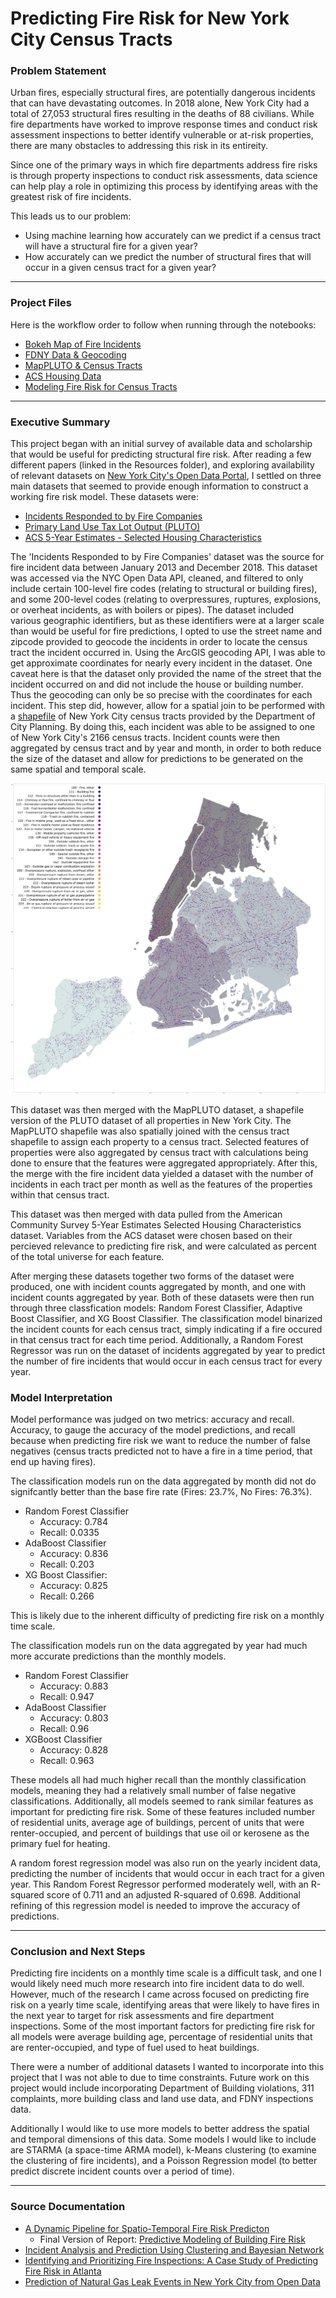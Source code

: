 # Predicting Fire Risk for New York City Census Tracts

### Problem Statement 

Urban fires, especially structural fires, are potentially dangerous incidents that can have devastating outcomes. In 2018 alone, New York City had a total of 27,053 structural fires resulting in the deaths of 88 civilians. While fire departments have worked to improve response times and conduct risk assessment inspections to better identify vulnerable or at-risk properties, there are many obstacles to addressing this risk in its entireity.

Since one of the primary ways in which fire departments address fire risks is through property inspections to conduct risk assessments, data science can help play a role in optimizing this process by identifying areas with the greatest risk of fire incidents.

This leads us to our problem:
- Using machine learning how accurately can we predict if a census tract will have a structural fire for a given year?
- How accurately can we predict the number of structural fires that will occur in a given census tract for a given year?

---

### Project Files

Here is the workflow order to follow when running through the notebooks:
- [Bokeh Map of Fire Incidents](https://github.com/NoahChristiansen/Fire-Risk-NYC/blob/master/Code/Bokeh%20Map%20of%20Fire%20Incidents.ipynb)
- [FDNY Data & Geocoding](https://github.com/NoahChristiansen/Fire-Risk-NYC/blob/master/Code/FDNY%20Data%20%26%20Geocoding.ipynb) 
- [MapPLUTO & Census Tracts](https://github.com/NoahChristiansen/Fire-Risk-NYC/blob/master/Code/MapPLUTO%20%26%20Census%20Tracts.ipynb) 
- [ACS Housing Data](https://github.com/NoahChristiansen/Fire-Risk-NYC/blob/master/Code/ACS_Housing_Data.ipynb) 
- [Modeling Fire Risk for Census Tracts](https://github.com/NoahChristiansen/Fire-Risk-NYC/blob/master/Code/Modeling_Fire_Risk_for_Census_Tracts.ipynb)

---

### Executive Summary

This project began with an initial survey of available data and scholarship that would be useful for predicting structural fire risk. After reading a few different papers (linked in the Resources folder), and exploring availability of relevant datasets on [New York City's Open Data Portal](https://opendata.cityofnewyork.us/), I settled on three main datasets that seemed to provide enough information to construct a working fire risk model. These datasets were:
- [Incidents Responded to by Fire Companies](https://data.cityofnewyork.us/Public-Safety/Incidents-Responded-to-by-Fire-Companies/tm6d-hbzd)
- [Primary Land Use Tax Lot Output (PLUTO)](https://www1.nyc.gov/site/planning/data-maps/open-data/dwn-pluto-mappluto.page)
- [ACS 5-Year Estimates - Selected Housing Characteristics](https://factfinder.census.gov/faces/tableservices/jsf/pages/productview.xhtml?src=bkmk)

The 'Incidents Responded to by Fire Companies' dataset was the source for fire incident data between January 2013 and December 2018. This dataset was accessed via the NYC Open Data API, cleaned, and filtered to only include certain 100-level fire codes (relating to structural or building fires), and some 200-level codes (relating to overpressures, ruptures, explosions, or overheat incidents, as with boilers or pipes). The dataset included various geographic identifiers, but as these identifiers were at a larger scale than would be useful for fire predictions, I opted to use the street name and zipcode provided to geocode the incidents in order to locate the census tract the incident occurred in. Using the ArcGIS geocoding API, I was able to get approximate coordinates for nearly every incident in the dataset. One caveat here is that the dataset only provided the name of the street that the incident occurred on and did not include the house or building number. Thus the geocoding can only be so precise with the coordinates for each incident. This step did, however, allow for a spatial join to be performed with a [shapefile](https://www1.nyc.gov/site/planning/data-maps/open-data/districts-download-metadata.page#collapse4) of New York City census tracts provided by the Department of City Planning. By doing this, each incident was able to be assigned to one of New York City's 2166 census tracts. Incident counts were then aggregated by census tract and by year and month, in order to both reduce the size of the dataset and allow for predictions to be generated on the same spatial and temporal scale.

![](https://github.com/NoahChristiansen/Fire-Risk-NYC/blob/master/Maps/Compressed%20Fire%20Incident%20Map.jpg)

This dataset was then merged with the MapPLUTO dataset, a shapefile version of the PLUTO dataset of all properties in New York City. The MapPLUTO shapefile was also spatially joined with the census tract shapefile to assign each property to a census tract. Selected features of properties were also aggregated by census tract with calculations being done to ensure that the features were aggregated appropriately. After this, the merge with the fire incident data yielded a dataset with the number of incidents in each tract per month as well as the features of the properties within that census tract.

This dataset was then merged with data pulled from the American Community Survey 5-Year Estimates Selected Housing Characteristics dataset. Variables from the ACS dataset were chosen based on their percieved relevance to predicting fire risk, and were calculated as percent of the total universe for each feature.

After merging these datasets together two forms of the dataset were produced, one with incident counts aggregated by month, and one with incident counts aggregated by year. Both of these datasets were then run through three classfication models: Random Forest Classifier, Adaptive Boost Classifier, and XG Boost Classifier. The classification model binarized the incident counts for each census tract, simply indicating if a fire occured in that census tract for each time period. Additionally, a Random Forest Regressor was run on the dataset of incidents aggregated by year to predict the number of fire incidents that would occur in each census tract for every year.



### Model Interpretation

Model performance was judged on two metrics: accuracy and recall. Accuracy, to gauge the accuracy of the model predictions, and recall because when predicting fire risk we want to reduce the number of false negatives (census tracts predicted not to have a fire in a time period, that end up having fires).

The classification models run on the data aggregated by month did not do signifcantly better than the base fire rate (Fires: 23.7%, No Fires: 76.3%).
  - Random Forest Classifier
    - Accuracy: 0.784
    - Recall: 0.0335
  - AdaBoost Classifier
    - Accuracy: 0.836
    - Recall: 0.203
  - XG Boost Classifier: 
    - Accuracy: 0.825
    - Recall: 0.266

This is likely due to the inherent difficulty of predicting fire risk on a monthly time scale.

The classification models run on the data aggregated by year had much more accurate predictions than the monthly models.
  - Random Forest Classifier
    - Accuracy: 0.883
    - Recall: 0.947
  - AdaBoost Classifier
    - Accuracy: 0.803
    - Recall: 0.96
  - XGBoost Classifier
    - Accuracy: 0.828
    - Recall: 0.963

These models all had much higher recall than the monthly classification models, meaning they had a relatively small number of false negative classifications. Additionally, all models seemed to rank similar features as important for predicting fire risk. Some of these features included number of residential units, average age of buildings, percent of units that were renter-occupied, and percent of buildings that use oil or kerosene as the primary fuel for heating.

 A random forest regression model was also run on the yearly incident data, predicting the number of incidents that would occur in each tract for a given year. This Random Forest Regressor performed moderately well, with an R-squared score of 0.711 and an adjusted R-squared of 0.698. Additional refining of this regression model is needed to improve the accuracy of predictions.
 
---

### Conclusion and Next Steps

Predicting fire incidents on a monthly time scale is a difficult task, and one I would likely need much more research into fire incident data to do well. However, much of the research I came across focused on predicting fire risk on a yearly time scale, identifying areas that were likely to have fires in the next year to target for risk assessments and fire department inspections. Some of the most important factors for predicting fire risk for all models were average building age, percentage of residential units that are renter-occupied, and type of fuel used to heat buildings.

There were a number of additional datasets I wanted to incorporate into this project that I was not able to due to time constraints. Future work on this project would include incorporating Department of Building violations, 311 complaints, more building class and land use data, and FDNY inspections data.

Additionally I would like to use more models to better address the spatial and temporal dimensions of this data. Some models I would like to include are STARMA (a space-time ARMA model), k-Means clustering (to examine the clustering of fire incidents), and a Poisson Regression model (to better predict discrete incident counts over a period of time).

---

### Source Documentation

- [A Dynamic Pipeline for Spatio-Temporal Fire Risk Predicton](https://github.com/NoahChristiansen/Fire-Risk-NYC/blob/master/Resources/KDD_2018_FireRisk.pdf) 
  - Final Version of Report: [Predictive Modeling of Building Fire Risk](https://github.com/NoahChristiansen/Fire-Risk-NYC/blob/master/Resources/Metro21_FireRisk_FinalReport.pdf)
- [Incident Analysis and Prediction Using Clustering and Bayesian Network](https://github.com/NoahChristiansen/Fire-Risk-NYC/blob/master/Resources/IEEE-SCI-R-33.pdf)
- [Identifying and Prioritizing Fire Inspections: A Case Study of Predicting Fire Risk in Atlanta](https://github.com/NoahChristiansen/Fire-Risk-NYC/blob/master/Resources/MadaioIdentifyingPrioritizingFireInspections.pdf)
- [Prediction of Natural Gas Leak Events in New York City from Open Data](https://github.com/NoahChristiansen/Fire-Risk-NYC/blob/master/Resources/Prediction%20of%20Natural%20Gas%20Leak%20Events%20in%20New%20York%20City%20from%20Open%20Data.pdf)
